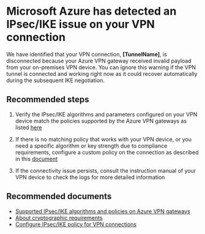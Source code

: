 <properties
pageTitle="VPN tunnel disconnected due to invalid IKE payload"
description="My VPN tunnel is disconnected due to IKE errors"
infoBubbleText="Issues with your S2S VPN connection were detected. See details on the right."
service="microsoft.network"
resource="VirtualNetworkGateway"
authors="yushwang"
authorAlias="yushwang"
displayOrder="10"
articleId="IkeTunnelClosedWithStatusInvalidPayloadReceived"
diagnosticScenario="IkeTunnelClosedWithStatusInvalidPayloadReceived"
selfHelpType="Diagnostics"
supportTopicIds="32591145,32591158,32591149,32591152,32591155"
resourceTags="windows"
productPesIds=""
cloudEnvironments="Public"
/>
# Microsoft Azure has detected an IPsec/IKE issue on your VPN connection
<!--issueDescription-->
We have identified that your VPN connection, **<!--$TunnelName-->[TunnelName]<!--/$TunnelName-->**, is disconnected because your Azure VPN gateway received invalid payload from your on-premises VPN device. You can ignore this warning if the VPN tunnel is connected and working right now as it could recover automatically during the subsequent IKE negotiation.

## Recommended steps

1. Verify the IPsec/IKE algorithms and parameters configured on your VPN device match the policies supported by the Azure VPN gateways as listed [here](https://docs.microsoft.com/azure/vpn-gateway/vpn-gateway-about-vpn-devices#ipsec)

2. If there is no matching policy that works with your VPN device, or you need a specific algorithm or key strength due to compliance requirements, configure a custom policy on the connection as described in this [document](https://docs.microsoft.com/azure/vpn-gateway/vpn-gateway-ipsecikepolicy-rm-powershell)

3. If the connectivity issue persists, consult the instruction manual of your VPN device to check the logs for more detailed information

## Recommended documents

* [Supported IPsec/IKE algorithms and policies on Azure VPN gateways](https://docs.microsoft.com/azure/vpn-gateway/vpn-gateway-about-vpn-devices#ipsec)
* [About cryptographic requirements](https://docs.microsoft.com/azure/vpn-gateway/vpn-gateway-about-compliance-crypto)
* [Configure IPsec/IKE policy for VPN connections](https://docs.microsoft.com/azure/vpn-gateway/vpn-gateway-ipsecikepolicy-rm-powershell)
